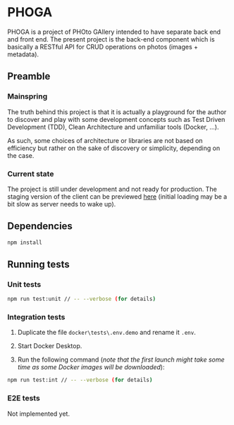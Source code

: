 # PHOGA

PHOGA is a project of PHOto GAllery intended to have separate back end and front end. The present project is the back-end component which is basically a RESTful API for CRUD operations on photos (images + metadata).

## Preamble

### Mainspring

The truth behind this project is that it is actually a playground for the author to discover and play with some development concepts such as Test Driven Development (TDD), Clean Architecture and unfamiliar tools (Docker, ...).

As such, some choices of architecture or libraries are not based on efficiency but rather on the sake of discovery or simplicity, depending on the case.

### Current state

The project is still under development and not ready for production. The staging version of the client can be previewed [here](https://staging-dot-phoga-client-dot-phoga-449314.ew.r.appspot.com) (initial loading may be a bit slow as server needs to wake up).

## Dependencies

```bash
npm install
```

## Running tests

### Unit tests

```bash
npm run test:unit // -- --verbose (for details)
```

### Integration tests

1. Duplicate the file `docker\tests\.env.demo` and rename it `.env`.

2. Start Docker Desktop.

3. Run the following command (_note that the first launch might take some time as some Docker images will be downloaded_):

```bash
npm run test:int // -- --verbose (for details)
```

### E2E tests

Not implemented yet.
